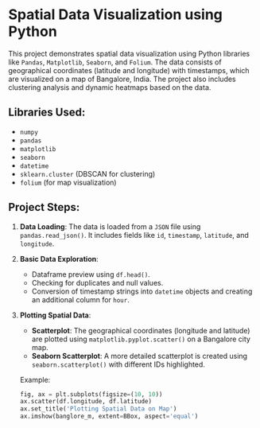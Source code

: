# Spatial Data Visualization using Python

This project demonstrates spatial data visualization using Python libraries like `Pandas`, `Matplotlib`, `Seaborn`, and `Folium`. The data consists of geographical coordinates (latitude and longitude) with timestamps, which are visualized on a map of Bangalore, India. The project also includes clustering analysis and dynamic heatmaps based on the data.

## Libraries Used:
- `numpy`
- `pandas`
- `matplotlib`
- `seaborn`
- `datetime`
- `sklearn.cluster` (DBSCAN for clustering)
- `folium` (for map visualization)

## Project Steps:
1. **Data Loading**: 
   The data is loaded from a `JSON` file using `pandas.read_json()`. It includes fields like `id`, `timestamp`, `latitude`, and `longitude`.

2. **Basic Data Exploration**:
   - Dataframe preview using `df.head()`.
   - Checking for duplicates and null values.
   - Conversion of timestamp strings into `datetime` objects and creating an additional column for `hour`.

3. **Plotting Spatial Data**:
   - **Scatterplot**: The geographical coordinates (longitude and latitude) are plotted using `matplotlib.pyplot.scatter()` on a Bangalore city map.
   - **Seaborn Scatterplot**: A more detailed scatterplot is created using `seaborn.scatterplot()` with different IDs highlighted.
   
   Example:
   ```python
   fig, ax = plt.subplots(figsize=(10, 10))
   ax.scatter(df.longitude, df.latitude)
   ax.set_title('Plotting Spatial Data on Map')
   ax.imshow(banglore_m, extent=BBox, aspect='equal')
